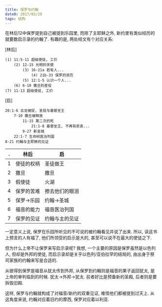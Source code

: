 ```yaml
---
title: 保罗与约翰
date0: 2017/03/28
tags: 结构
---
```


在林后12中保罗提到自己被提到乐园里, 而除了主耶稣之外, 新约里有类似经历的就要数启示录的约翰了. 有趣的是, 两处经文有个对应关系:

[林后]

    (1) 11:5-11 超级使徒, 工价
        (2) 12-15 光明的天使
            (3) 16-21a 若有人...
                (4) 21b-33 保罗的资历
            (5) 12:1-5 认识一个人...
        (6) 6-10 撒旦的差役
    (7) 11-13 超级使徒, 工价

[启]

    20:1-6 古龙被捉, 圣徒与基督坐王
        7-10 撒旦被释放
            11-15 第二次的死
                21:1-8 基督坐王, 不再有悲哀...
            9-27 新圣城
        22:1-7 生命树医治列国
    8-21 约翰与主耶稣的见证


. | 林后       | 启
--|------------|---------------
1 | 使徒的权柄 | 圣徒做王
2 | 撒旦       | 撒旦
3 | 假使徒     | 火湖
4 | 保罗的苦难 | 擦去他们的眼泪
5 | 保罗->乐园 | 约翰->圣城
6 | 福音的能力 | 福音医治列国
7 | 保罗的见证 | 约翰与主的见证

一定意义上说, 保罗在乐园所听见的不可说的被约翰看见并说了出来. 所以, 读这书上预言的人有福了, 他们所领受的启示是大的, 甚至可以说不在最大的使徒之下.

但为什么上帝不让保罗来写启示录呢? 我想, 一个主要的原因是保罗虽然是以色列人, 但却是外邦的使徒, 而启示录却是关乎以色列/亚伯拉罕的结局的, 由出身于祭司家族的约翰来写是合适的.

从彼得到保罗是福音从犹太传到外邦, 从保罗到约翰则是福音的果子返回犹太, 是上帝的审判临到的时候. 犹太->外邦->犹太. 前者好比是预备新的圣殿, 后者则是要拆毁旧殿.

这样, 保罗与约翰就构成了对福音/新约的双重见证, 难怪他们都被提到过天上. 从这角度来说, 约翰对应着旧约的摩西, 保罗对应着以利亚.
